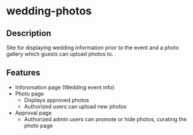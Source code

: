 # wedding-photos

## Description
Site for displaying wedding information prior to the event and a photo gallery which guests can upload photos to.

## Features
* Inforomation page (Wedding event info)
* Photo page
    * Displays approved photos
    * Authorized users can upload new photos
* Approval page
    * Authorized admin users can promote or hide photos, curating the photo page
